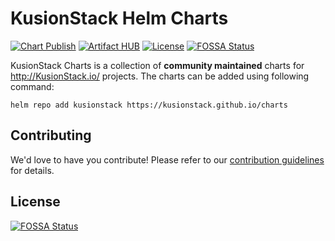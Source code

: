 # KusionStack Helm Charts

[![Chart Publish](https://github.com/KusionStack/charts/actions/workflows/release.yaml/badge.svg?branch=master)](https://github.com/KusionStack/charts/actions/workflows/release.yaml)
[![Artifact HUB](https://img.shields.io/endpoint?url=https://artifacthub.io/badge/repository/kusionstack)](https://artifacthub.io/packages/search?repo=kusionstack)
[![License](https://img.shields.io/badge/License-Apache%202.0-blue.svg)](https://opensource.org/licenses/Apache-2.0)
[![FOSSA Status](https://app.fossa.com/api/projects/git%2Bgithub.com%2FKusionStack%2Fcharts.svg?type=shield)](https://app.fossa.com/projects/git%2Bgithub.com%2FKusionStack%2Fcharts?ref=badge_shield)


KusionStack Charts is a collection of **community maintained** charts for http://KusionStack.io/ projects. The charts can be added using following command:

```
helm repo add kusionstack https://kusionstack.github.io/charts
```

## Contributing

We'd love to have you contribute! Please refer to our [contribution guidelines](CONTRIBUTING.md) for details.


## License
[![FOSSA Status](https://app.fossa.com/api/projects/git%2Bgithub.com%2FKusionStack%2Fcharts.svg?type=large)](https://app.fossa.com/projects/git%2Bgithub.com%2FKusionStack%2Fcharts?ref=badge_large)